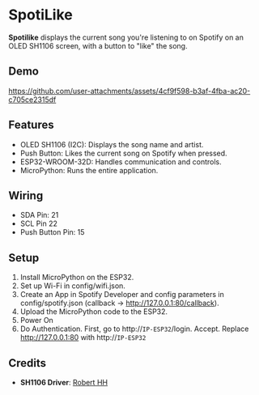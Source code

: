 # SpotiLike

**Spotilike** displays the current song you're listening to on Spotify on an OLED SH1106 screen, with a button to "like" the song.

## Demo

https://github.com/user-attachments/assets/4cf9f598-b3af-4fba-ac20-c705ce2315df

## Features
- OLED SH1106 (I2C): Displays the song name and artist.
- Push Button: Likes the current song on Spotify when pressed.
- ESP32-WROOM-32D: Handles communication and controls.
- MicroPython: Runs the entire application.

## Wiring
- SDA Pin: 21
- SCL Pin 22
- Push Button Pin: 15

## Setup
1. Install MicroPython on the ESP32.
3. Set up Wi-Fi in config/wifi.json.
4. Create an App in Spotify Developer and config parameters in config/spotify.json (callback -> http://127.0.0.1:80/callback).
5. Upload the MicroPython code to the ESP32.
6. Power On
7. Do Authentication. First, go to http://`IP-ESP32`/login. Accept. Replace http://127.0.0.1:80 with http://`IP-ESP32`

## Credits
- **SH1106 Driver**: [Robert HH](https://github.com/robert-hh/SH1106/)
